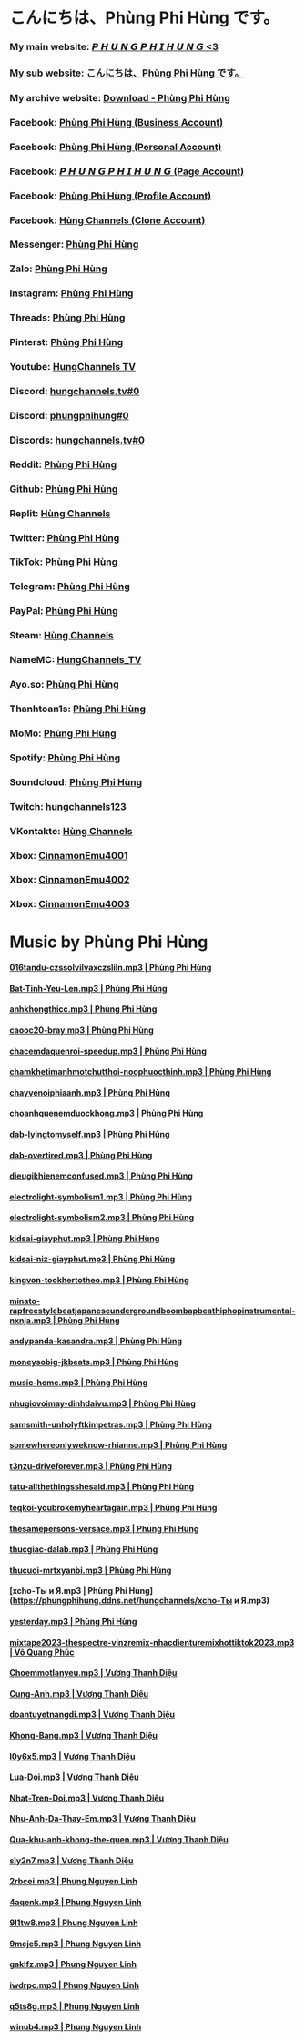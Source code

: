 # こんにちは、Phùng Phi Hùng です。
### My main website: [𝙋 𝙃 𝙐 𝙉 𝙂 𝙋 𝙃 𝙄 𝙃 𝙐 𝙉 𝙂 <3](https://phungphihung.ddns.net)
### My sub website: [こんにちは、Phùng Phi Hùng です。](https://kichhoat.ddns.net)
### My archive website: [Download - Phùng Phi Hùng](https://archive.phungphihung.repl.co)
### Facebook: [Phùng Phi Hùng (Business Account)](https://www.facebook.com/hungchannels.tv)
### Facebook: [Phùng Phi Hùng (Personal Account)](https://www.facebook.com/User.PhiHung)
### Facebook: [𝙋 𝙃 𝙐 𝙉 𝙂 𝙋 𝙃 𝙄 𝙃 𝙐 𝙉 𝙂 (Page Account)](https://www.facebook.com/HungChannels.REAL)
### Facebook: [Phùng Phi Hùng (Profile Account)](https://www.facebook.com/PhungPhiHung.REAL)
### Facebook: [Hùng Channels (Clone Account)](https://www.facebook.com/profile.php?id=100086552021428)
### Messenger: [Phùng Phi Hùng](https://m.me/hungchannels.tv)
### Zalo: [Phùng Phi Hùng](https://zalo.me/0974612360)
### Instagram: [Phùng Phi Hùng](https://www.instagram.com/hungchannels.tv)
### Threads: [Phùng Phi Hùng](https://www.threads.net/@hungchannels.tv)
### Pinterst: [Phùng Phi Hùng](https://www.pinterest.com/hungchannels)
### Youtube: [HungChannels TV](https://www.youtube.com/channel/UCQciDuDoCrPc6fIxEqOnDYQ)
### Discord: [hungchannels.tv#0](https://discord.com/users/364714303351160833)
### Discord: [phungphihung#0](https://discord.com/users/739704349453713409)
### Discords: [hungchannels.tv#0](https://dsc.bio/hungchannels)
### Reddit: [Phùng Phi Hùng](https://www.reddit.com/user/HungChannels)
### Github: [Phùng Phi Hùng](https://github.com/hungchannels123)
### Replit: [Hùng Channels](https://replit.com/@HungChannels)
### Twitter: [Phùng Phi Hùng](https://twitter.com/HungChannels)
### TikTok: [Phùng Phi Hùng](https://www.tiktok.com/@hungchannels)
### Telegram: [Phùng Phi Hùng](https://t.me/hungchannels123)
### PayPal: [Phùng Phi Hùng](https://paypal.me/hungchannels)
### Steam: [Hùng Channels](https://steamcommunity.com/profiles/76561198906308621)
### NameMC: [HungChannels_TV](https://vi.namemc.com/profile/HungChannels_TV.2)
### Ayo.so: [Phùng Phi Hùng](https://ayo.so/hungchannels)
### Thanhtoan1s: [Phùng Phi Hùng](https://thanhtoan1s.com/hungchannels)
### MoMo: [Phùng Phi Hùng](https://me.momo.vn/hungchannels)
### Spotify: [Phùng Phi Hùng](https://open.spotify.com/user/21lo3acioscnsa7osvnskfzoy)
### Soundcloud: [Phùng Phi Hùng](https://soundcloud.com/hung-channels)
### Twitch: [hungchannels123](https://www.twitch.tv/hungchannels123)
### VKontakte: [Hùng Channels](https://vk.com/hungchannels)
### Xbox: [CinnamonEmu4001](https://account.xbox.com/en-us/profile?gamertag=CinnamonEmu4001)
### Xbox: [CinnamonEmu4002](https://account.xbox.com/en-us/profile?gamertag=CinnamonEmu4002)
### Xbox: [CinnamonEmu4003](https://account.xbox.com/en-us/profile?gamertag=CinnamonEmu4003)

# Music by Phùng Phi Hùng
#### [016tandu-czssolvilvaxczsliln.mp3 | Phùng Phi Hùng](https://phungphihung.ddns.net/hungchannels/016tandu-czssolvilvaxczsliln.mp3)
#### [Bat-Tinh-Yeu-Len.mp3 | Phùng Phi Hùng](https://phungphihung.ddns.net/hungchannels/Bat-Tinh-Yeu-Len.mp3)
#### [anhkhongthicc.mp3 | Phùng Phi Hùng](https://phungphihung.ddns.net/hungchannels/anhkhongthicc.mp3)
#### [caooc20-bray.mp3 | Phùng Phi Hùng](https://phungphihung.ddns.net/hungchannels/caooc20-bray.mp3)
#### [chacemdaquenroi-speedup.mp3 | Phùng Phi Hùng](https://phungphihung.ddns.net/hungchannels/chacemdaquenroi-speedup.mp3)
#### [chamkhetimanhmotchutthoi-noophuocthinh.mp3 | Phùng Phi Hùng](https://phungphihung.ddns.net/hungchannels/chamkhetimanhmotchutthoi-noophuocthinh.mp3)
#### [chayvenoiphiaanh.mp3 | Phùng Phi Hùng](https://phungphihung.ddns.net/hungchannels/chayvenoiphiaanh.mp3)
#### [choanhquenemduockhong.mp3 | Phùng Phi Hùng](https://phungphihung.ddns.net/hungchannels/choanhquenemduockhong.mp3)
#### [dab-lyingtomyself.mp3 | Phùng Phi Hùng](https://phungphihung.ddns.net/hungchannels/dab-lyingtomyself.mp3)
#### [dab-overtired.mp3 | Phùng Phi Hùng](https://phungphihung.ddns.net/hungchannels/dab-overtired.mp3)
#### [dieugikhienemconfused.mp3 | Phùng Phi Hùng](https://phungphihung.ddns.net/hungchannels/dieugikhienemconfused.mp3)
#### [electrolight-symbolism1.mp3 | Phùng Phi Hùng](https://phungphihung.ddns.net/hungchannels/electrolight-symbolism1.mp3)
#### [electrolight-symbolism2.mp3 | Phùng Phi Hùng](https://phungphihung.ddns.net/hungchannels/electrolight-symbolism2.mp3)
#### [kidsai-giayphut.mp3 | Phùng Phi Hùng](https://phungphihung.ddns.net/hungchannels/kidsai-giayphut.mp3)
#### [kidsai-niz-giayphut.mp3 | Phùng Phi Hùng](https://phungphihung.ddns.net/hungchannels/kidsai-niz-giayphut.mp3)
#### [kingvon-tookhertotheo.mp3 | Phùng Phi Hùng](https://phungphihung.ddns.net/hungchannels/kingvon-tookhertotheo.mp3)
#### [minato-rapfreestylebeatjapaneseundergroundboombapbeathiphopinstrumental-nxnja.mp3 | Phùng Phi Hùng](https://phungphihung.ddns.net/hungchannels/minato-rapfreestylebeatjapaneseundergroundboombapbeathiphopinstrumental-nxnja.mp3)
#### [andypanda-kasandra.mp3 | Phùng Phi Hùng](https://phungphihung.ddns.net/hungchannels/andypanda-kasandra.mp3)
#### [moneysobig-jkbeats.mp3 | Phùng Phi Hùng](https://phungphihung.ddns.net/hungchannels/moneysobig-jkbeats.mp3)
#### [music-home.mp3 | Phùng Phi Hùng](https://phungphihung.ddns.net/hungchannels/music-home.mp3)
#### [nhugiovoimay-dinhdaivu.mp3 | Phùng Phi Hùng](https://phungphihung.ddns.net/hungchannels/nhugiovoimay-dinhdaivu.mp3)
#### [samsmith-unholyftkimpetras.mp3 | Phùng Phi Hùng](https://phungphihung.ddns.net/hungchannels/samsmith-unholyftkimpetras.mp3)
#### [somewhereonlyweknow-rhianne.mp3 | Phùng Phi Hùng](https://phungphihung.ddns.net/hungchannels/somewhereonlyweknow-rhianne.mp3)
#### [t3nzu-driveforever.mp3 | Phùng Phi Hùng](https://phungphihung.ddns.net/hungchannels/t3nzu-driveforever.mp3)
#### [tatu-allthethingsshesaid.mp3 | Phùng Phi Hùng](https://phungphihung.ddns.net/hungchannels/tatu-allthethingsshesaid.mp3)
#### [teqkoi-youbrokemyheartagain.mp3 | Phùng Phi Hùng](https://phungphihung.ddns.net/hungchannels/teqkoi-youbrokemyheartagain.mp3)
#### [thesamepersons-versace.mp3 | Phùng Phi Hùng](https://phungphihung.ddns.net/hungchannels/thesamepersons-versace.mp3)
#### [thucgiac-dalab.mp3 | Phùng Phi Hùng](https://phungphihung.ddns.net/hungchannels/thucgiac-dalab.mp3)
#### [thucuoi-mrtxyanbi.mp3 | Phùng Phi Hùng](https://phungphihung.ddns.net/hungchannels/thucuoi-mrtxyanbi.mp3)
#### [xcho-Ты и Я.mp3 | Phùng Phi Hùng](https://phungphihung.ddns.net/hungchannels/xcho-Ты и Я.mp3)
#### [yesterday.mp3 | Phùng Phi Hùng](https://phungphihung.ddns.net/hungchannels/yesterday.mp3)
#### [mixtape2023-thespectre-vinzremix-nhacdienturemixhottiktok2023.mp3 | Võ Quang Phúc](https://voquangphuc.ddns.net/hungchannels/mixtape2023-thespectre-vinzremix-nhacdienturemixhottiktok2023.mp3)
#### [Choemmotlanyeu.mp3 | Vương Thanh Diệu](https://thanhdieu.com/files/Choemmotlanyeu.mp3)
#### [Cung-Anh.mp3 | Vương Thanh Diệu](https://thanhdieu.com/files/Cung-Anh.mp3)
#### [doantuyetnangdi.mp3 | Vương Thanh Diệu](https://thanhdieu.com/files/doantuyetnangdi.mp3)
#### [Khong-Bang.mp3 | Vương Thanh Diệu](https://thanhdieu.com/files/Khong-Bang.mp3)
#### [l0y6x5.mp3 | Vương Thanh Diệu](https://files.catbox.moe/l0y6x5.mp3)
#### [Lua-Doi.mp3 | Vương Thanh Diệu](https://thanhdieu.com/files/Lua-Doi.mp3)
#### [Nhat-Tren-Doi.mp3 | Vương Thanh Diệu](https://thanhdieu.com/files/Nhat-Tren-Doi.mp3)
#### [Nhu-Anh-Da-Thay-Em.mp3 | Vương Thanh Diệu](https://thanhdieu.com/files/Nhu-Anh-Da-Thay-Em.mp3)
#### [Qua-khu-anh-khong-the-quen.mp3 | Vương Thanh Diệu](https://thanhdieu.com/files/Qua-khu-anh-khong-the-quen.mp3)
#### [sly2n7.mp3 | Vương Thanh Diệu](https://files.catbox.moe/sly2n7.mp3)
#### [2rbcei.mp3 | Phung Nguyen Linh](https://files.catbox.moe/2rbcei.mp3)
#### [4aqenk.mp3 | Phung Nguyen Linh](https://files.catbox.moe/4aqenk.mp3)
#### [9l1tw8.mp3 | Phung Nguyen Linh](https://files.catbox.moe/9l1tw8.mp3)
#### [9meje5.mp3 | Phung Nguyen Linh](https://files.catbox.moe/9meje5.mp3)
#### [gaklfz.mp3 | Phung Nguyen Linh](https://files.catbox.moe/gaklfz.mp3)
#### [iwdrpc.mp3 | Phung Nguyen Linh](https://files.catbox.moe/iwdrpc.mp3)
#### [q5ts8g.mp3 | Phung Nguyen Linh](https://files.catbox.moe/q5ts8g.mp3)
#### [winub4.mp3 | Phung Nguyen Linh](https://files.catbox.moe/winub4.mp3)